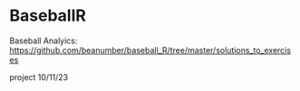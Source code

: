 # BaseballR
Baseball Analyics: 
https://github.com/beanumber/baseball_R/tree/master/solutions_to_exercises

project 10/11/23
